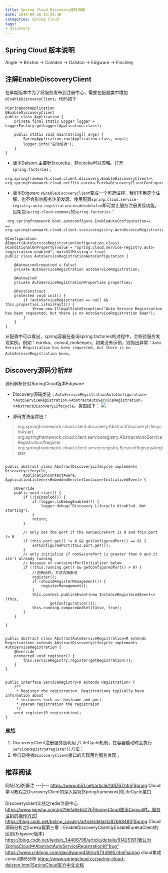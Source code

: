 ```yaml
---
title: Spring Cloud Discovery源码详解 
date: 2019-09-26 22:43:40
categories: Spring Cloud
tags: 
- discovery
---
```


## Spring Cloud 版本说明 ##
Angle -> Brixton -> Camden -> Dalston -> Edgware -> Finchley
## 注解EnableDiscoveryClient ##
在早期版本中为了将服务发布到注册中心，需要在配置类中增加`@EnableDiscoveryClient`。代码如下
```
@SpringBootApplication
@EnableDiscoveryClient
public class Application {
	private final static Logger logger = LoggerFactory.getLogger(Application.class);

	public static void main(String[] args) {
		SpringApplication.run(Application.class, args);
		logger.info("启动成功");
	}
}
```
- 版本Dalston
主要针对eureka，非eureka可以忽略。打开`spring.factories`：
```
org.springframework.cloud.client.discovery.EnableDiscoveryClient=\
org.springframework.cloud.netflix.eureka.EurekaDiscoveryClientConfiguration
```

- 版本Edgware
`@EnableDiscoveryClient`变成一个可选注释，我们不用这个注解，也不会影响服务注册发现，使用配置`spring.cloud.service-registry.auto-registration.enabled=false`即可禁止服务注册发现功能。见架包`spring-cloud-commons`的`spring.factories`：
```
 org.springframework.boot.autoconfigure.EnableAutoConfiguration=\
……
org.springframework.cloud.client.serviceregistry.AutoServiceRegistrationAutoConfiguration
```
```
@Configuration
@Import(AutoServiceRegistrationConfiguration.class)
@ConditionalOnProperty(value = "spring.cloud.service-registry.auto-registration.enabled", matchIfMissing = true)
public class AutoServiceRegistrationAutoConfiguration {

	@Autowired(required = false)
	private AutoServiceRegistration autoServiceRegistration;

	@Autowired
	private AutoServiceRegistrationProperties properties;

	@PostConstruct
	protected void init() {
		if (autoServiceRegistration == null && this.properties.isFailFast()) {
			throw new IllegalStateException("Auto Service Registration has been requested, but there is no AutoServiceRegistration bean");
		}
	}
}
```
从配置中可以看出，spring容器在查询spring.factories的过程中，会校验服务发现实例，例如：eureka、consul,zookeeper。如果没有示例，则抛出异常：`Auto Service Registration has been requested, but there is no AutoServiceRegistration bean`。


## Discovery源码分析##
源码解析针对SpringCloud版本Edgware
- Discovery源码类链：`AutoServiceRegistrationAutoConfiguration`->`AutoServiceRegistration`->`AbstractAutoServiceRegistration`->`AbstractDiscoveryLifecycle`。类图如下：
![](https://i.imgur.com/xBwtLFm.jpg)

- 源码方法追踪链：
> org.springframework.cloud.client.discovery.AbstractDiscoveryLifecycle#start
org.springframework.cloud.client.serviceregistry.AbstractAutoServiceRegistration#register
 org.springframework.cloud.client.serviceregistry.ServiceRegistry#register

```

public abstract class AbstractDiscoveryLifecycle implements DiscoveryLifecycle,
		ApplicationContextAware, ApplicationListener<EmbeddedServletContainerInitializedEvent> {

	@Override
	public void start() {
		if (!isEnabled()) {
			if (logger.isDebugEnabled()) {
				logger.debug("Discovery Lifecycle disabled. Not starting");
			}
			return;
		}

		// only set the port if the nonSecurePort is 0 and this.port != 0
		if (this.port.get() != 0 && getConfiguredPort() == 0) {
			setConfiguredPort(this.port.get());
		}
		// only initialize if nonSecurePort is greater than 0 and it isn't already running
		// because of containerPortInitializer below
		if (!this.running.get() && getConfiguredPort() > 0) {
			//注册动作，方法为抽象法
			register();
			if (shouldRegisterManagement()) {
				registerManagement();
			}
			this.context.publishEvent(new InstanceRegisteredEvent<>(this,
					getConfiguration()));
			this.running.compareAndSet(false, true);
		}
	}

}


public abstract class AbstractAutoServiceRegistration<R extends Registration> extends AbstractDiscoveryLifecycle implements AutoServiceRegistration {
	@Override
	protected void register() {
		this.serviceRegistry.register(getRegistration());
	}
}


public interface ServiceRegistry<R extends Registration> {
	/**
	 * Register the registration. Registrations typically have information about
	 * instances such as: hostname and port.
	 * @param registration the registraion
	 */
	void register(R registration);
}
```

### 总结 ###
1. DiscoveryClient注册服务是利用了LifeCycle机制，在容器启动时会执行`ServiceRegistry#register()`方法；
2. 会自动寻找`DiscoveryClient`接口的实现用作服务发现；




## 推荐阅读 ##

网址|名称|备注
---|---
https://www.jb51.net/article/138767.htm|Spring Cloud学习教程之DiscoveryClient的深入探究|Springframework的LifeCycle接口<br><br>Discoveryclient实战之redis注册中心
https://www.jianshu.com/p/29efa6eb527b|SpringCloud使用Consul时，服务注销的操作方式|
https://blog.csdn.net/boling_cavalry/article/details/82668480|Spring Cloud源码分析之Eureka篇第三章：EnableDiscoveryClient与EnableEurekaClient的区别(Edgware版本)
https://blog.csdn.net/weixin_34406796/article/details/91425191|我认为SpringCloud中AbstractAutoServiceRegistration的“bug“
https://www.cnblogs.com/davidwang456/p/6734995.html|spring cloud集成 consul源码分析
https://www.springcloud.cc/spring-cloud-dalston.html|SpringCloud官方中文文档
